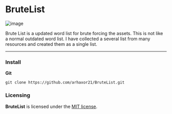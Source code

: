 # BruteList
      
![image](https://user-images.githubusercontent.com/66105746/96081569-2ff0cd80-0ed7-11eb-8f72-df0b8160ab3c.png)

Brute List is a updated word list for brute forcing the assets. This is not like a normal outdated word list. I have collected a several list from many resources and created them as a single list.

- - -

### Install


**Git**
```
git clone https://github.com/arhaxor21/BruteList.git
```

### Licensing

**BruteList** is licensed under the [MIT license](LICENSE).



